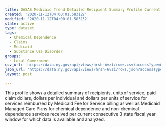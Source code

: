 ```yaml
---
title: OASAS Medicaid Trend Detailed Recipient Summary Profile Current 3 Year Window
created: '2020-11-12T04:00:01.583122'
modified: '2020-11-12T04:00:01.583132'
state: active
type: dataset
tags:
  - Chemical Dependence
  - Claims
  - Medicaid
  - Substance Use Disorder
groups:
  - Local Government
csv_url: 'https://data.ny.gov/api/views/hrsh-6vzi/rows.csv?accessType=DOWNLOAD'
json_url: 'https://data.ny.gov/api/views/hrsh-6vzi/rows.json?accessType=DOWNLOAD'
layout: post

---
```

This profile shows a detailed summary of recipients, units of service, paid claim dollars, dollars per individual and dollars per units of service for services reimbursed by Medicaid Fee for Service billing as well as Medicaid Managed Care Plans for chemical dependence and non-chemical dependence services received per current consecutive 3 state fiscal year window for which data is available and analyzed.
